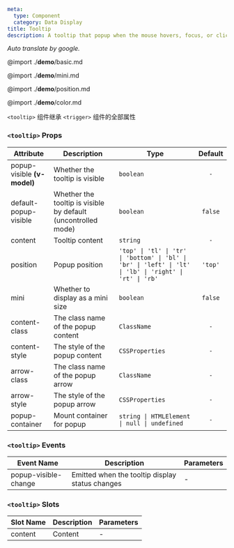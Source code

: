 ```yaml
meta:
  type: Component
  category: Data Display
title: Tooltip
description: A tooltip that popup when the mouse hovers, focus, or click on a component.
```

*Auto translate by google.*

@import ./__demo__/basic.md

@import ./__demo__/mini.md

@import ./__demo__/position.md

@import ./__demo__/color.md

`<tooltip>` 组件继承 `<trigger>` 组件的全部属性


### `<tooltip>` Props

|Attribute|Description|Type|Default|
|---|---|---|:---:|
|popup-visible **(v-model)**|Whether the tooltip is visible|`boolean`|`-`|
|default-popup-visible|Whether the tooltip is visible by default (uncontrolled mode)|`boolean`|`false`|
|content|Tooltip content|`string`|`-`|
|position|Popup position|`'top' \| 'tl' \| 'tr' \| 'bottom' \| 'bl' \| 'br' \| 'left' \| 'lt' \| 'lb' \| 'right' \| 'rt' \| 'rb'`|`'top'`|
|mini|Whether to display as a mini size|`boolean`|`false`|
|content-class|The class name of the popup content|`ClassName`|`-`|
|content-style|The style of the popup content|`CSSProperties`|`-`|
|arrow-class|The class name of the popup arrow|`ClassName`|`-`|
|arrow-style|The style of the popup arrow|`CSSProperties`|`-`|
|popup-container|Mount container for popup|`string \| HTMLElement \| null \| undefined`|`-`|
### `<tooltip>` Events

|Event Name|Description|Parameters|
|---|---|---|
|popup-visible-change|Emitted when the tooltip display status changes|-|
### `<tooltip>` Slots

|Slot Name|Description|Parameters|
|---|---|---|
|content|Content|-|


